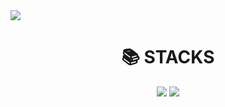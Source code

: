 <img src="https://capsule-render.vercel.app/api?type=slice&color=auto&height=300&section=header&text=진정한%20남자%20김유신&fontSize=90&animation=fadeIn" />

<div align=center><h1>📚 STACKS</h1></div>

<div align=center>
  <a href="https://github.com/YUSHINSHUB/JAVA_ALGORITHM" target="_blank"><img src="https://img.shields.io/badge/-231F20?style=flat-square&logo=openjdk&logoColor=white"/></a>
<a href="https://github.com/YUSHINSHUB/CPP_ALGORITHM" target="_blank"><img src="https://img.shields.io/badge/-231F20?style=flat-square&logo=cplusplus&logoColor=white"/></a>


</div>
